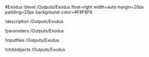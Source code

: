 <!-- MOOSE Object Documentation Stub: Remove this when content is added. -->
#Exodus
!devel /Outputs/Exodus float=right width=auto margin=20px padding=20px background-color=#F8F8F8

!description /Outputs/Exodus

!parameters /Outputs/Exodus

!inputfiles /Outputs/Exodus

!childobjects /Outputs/Exodus
